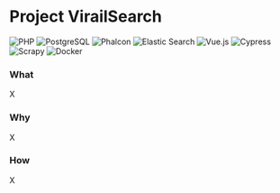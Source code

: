 # Project VirailSearch
![PHP](https://img.shields.io/badge/PHP-777BB4?logo=php&logoColor=white) ![PostgreSQL](https://img.shields.io/badge/PostgreSQL-336791?logo=postgresql&logoColor=white) ![Phalcon](https://img.shields.io/badge/Phalcon-4F5B93?logo=phalcon&logoColor=white) ![Elastic Search](https://img.shields.io/badge/Elastic_Search-005571?logo=elasticsearch&logoColor=white) ![Vue.js](https://img.shields.io/badge/Vue.js-4FC08D?logo=vue.js&logoColor=white) ![Cypress](https://img.shields.io/badge/Cypress-17202C?logo=cypress&logoColor=white) ![Scrapy](https://img.shields.io/badge/Scrapy-2C2D72?logo=scrapy&logoColor=white) ![Docker](https://img.shields.io/badge/Docker-2496ED?logo=docker&logoColor=white)


### What
X

### Why
X

### How
X

